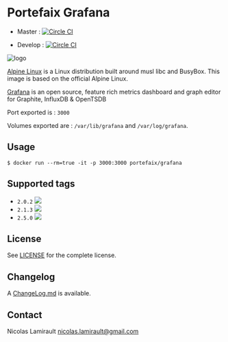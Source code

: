 # Portefaix Grafana

* Master :
[![Circle CI](https://circleci.com/gh/portefaix/docker-grafana/tree/master.svg?style=svg)](https://circleci.com/gh/portefaix/docker-grafana/tree/master)

* Develop :
[![Circle CI](https://circleci.com/gh/portefaix/docker-grafana/tree/develop.svg?style=svg)](https://circleci.com/gh/portefaix/docker-grafana/tree/develop)


![logo](http://pkgs.alpinelinux.org/assets/alpinelinux-logo.svg)

[Alpine Linux][] is a Linux distribution built around musl libc and BusyBox.
This image is based on the official Alpine Linux.

[Grafana][] is an open source, feature rich metrics dashboard and graph editor for
Graphite, InfluxDB & OpenTSDB

Port exported is : `3000`

Volumes exported are : `/var/lib/grafana` and `/var/log/grafana`.

## Usage

    $ docker run --rm=true -it -p 3000:3000 portefaix/grafana

## Supported tags

- `2.0.2` [![](https://badge.imagelayers.io/portefaix/grafana:2.0.2.svg)](https://imagelayers.io/?images=portefaix/grafana:2.0.2 'imagelayers.io')
- `2.1.3` [![](https://badge.imagelayers.io/portefaix/grafana:2.1.3.svg)](https://imagelayers.io/?images=portefaix/grafana:2.1.3 'imagelayers.io')
- `2.5.0` [![](https://badge.imagelayers.io/portefaix/grafana:2.5.0.svg)](https://imagelayers.io/?images=portefaix/grafana:2.5.0 'imagelayers.io')


## License

See [LICENSE](LICENSE) for the complete license.


## Changelog

A [ChangeLog.md](ChangeLog.md) is available.


## Contact

Nicolas Lamirault <nicolas.lamirault@gmail.com>


[Alpine Linux]: http://www.alpinelinux.org

[Grafana]: http://grafana.org/
